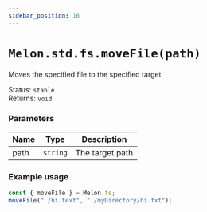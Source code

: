 ```yaml
---
sidebar_position: 16
---
```


# `Melon.std.fs.moveFile(path)`

Moves the specified file to the specified target.

Status: `stable` <br />
Returns: `void`

### Parameters

| Name | Type | Description |
| ---- | ---- | ----------- |
| path | `string` | The target path |

### Example usage

```ts
const { moveFile } = Melon.fs;
moveFile("./hi.text", "./myDirectory/hi.txt");
```
